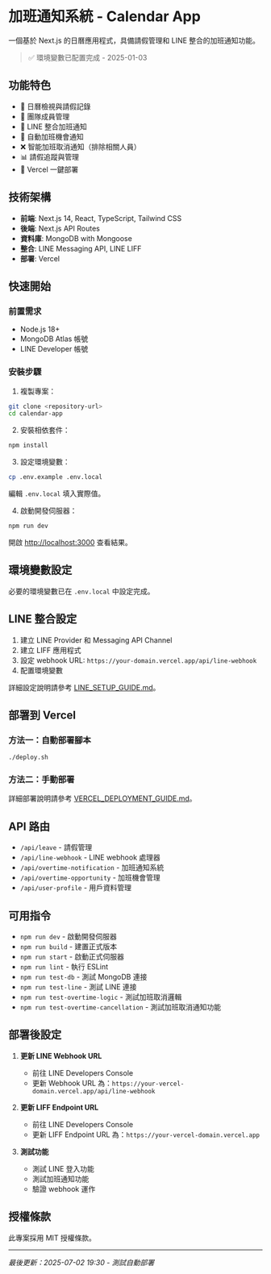 # 加班通知系統 - Calendar App

一個基於 Next.js 的日曆應用程式，具備請假管理和 LINE 整合的加班通知功能。

> ✅ 環境變數已配置完成 - 2025-01-03

## 功能特色

- 📅 日曆檢視與請假記錄
- 👥 團隊成員管理
- 📱 LINE 整合加班通知
- 🔔 自動加班機會通知
- ❌ 智能加班取消通知（排除相關人員）
- 📊 請假追蹤與管理
- 🚀 Vercel 一鍵部署

## 技術架構

- **前端**: Next.js 14, React, TypeScript, Tailwind CSS
- **後端**: Next.js API Routes
- **資料庫**: MongoDB with Mongoose
- **整合**: LINE Messaging API, LINE LIFF
- **部署**: Vercel

## 快速開始

### 前置需求

- Node.js 18+
- MongoDB Atlas 帳號
- LINE Developer 帳號

### 安裝步驟

1. 複製專案：
```bash
git clone <repository-url>
cd calendar-app
```

2. 安裝相依套件：
```bash
npm install
```

3. 設定環境變數：
```bash
cp .env.example .env.local
```

編輯 `.env.local` 填入實際值。

4. 啟動開發伺服器：
```bash
npm run dev
```

開啟 [http://localhost:3000](http://localhost:3000) 查看結果。

## 環境變數設定

必要的環境變數已在 `.env.local` 中設定完成。

## LINE 整合設定

1. 建立 LINE Provider 和 Messaging API Channel
2. 建立 LIFF 應用程式
3. 設定 webhook URL: `https://your-domain.vercel.app/api/line-webhook`
4. 配置環境變數

詳細設定說明請參考 [LINE_SETUP_GUIDE.md](./LINE_SETUP_GUIDE.md)。

## 部署到 Vercel

### 方法一：自動部署腳本

```bash
./deploy.sh
```

### 方法二：手動部署

詳細部署說明請參考 [VERCEL_DEPLOYMENT_GUIDE.md](./VERCEL_DEPLOYMENT_GUIDE.md)。

## API 路由

- `/api/leave` - 請假管理
- `/api/line-webhook` - LINE webhook 處理器
- `/api/overtime-notification` - 加班通知系統
- `/api/overtime-opportunity` - 加班機會管理
- `/api/user-profile` - 用戶資料管理

## 可用指令

- `npm run dev` - 啟動開發伺服器
- `npm run build` - 建置正式版本
- `npm run start` - 啟動正式伺服器
- `npm run lint` - 執行 ESLint
- `npm run test-db` - 測試 MongoDB 連接
- `npm run test-line` - 測試 LINE 連接
- `npm run test-overtime-logic` - 測試加班取消邏輯
- `npm run test-overtime-cancellation` - 測試加班取消通知功能

## 部署後設定

1. **更新 LINE Webhook URL**
   - 前往 LINE Developers Console
   - 更新 Webhook URL 為：`https://your-vercel-domain.vercel.app/api/line-webhook`

2. **更新 LIFF Endpoint URL**
   - 前往 LINE Developers Console
   - 更新 LIFF Endpoint URL 為：`https://your-vercel-domain.vercel.app`

3. **測試功能**
   - 測試 LINE 登入功能
   - 測試加班通知功能
   - 驗證 webhook 運作

## 授權條款

此專案採用 MIT 授權條款。

---
*最後更新：2025-07-02 19:30 - 測試自動部署*
